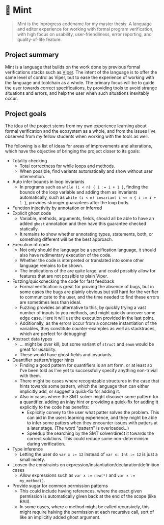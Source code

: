 # 🍃 Mint

> Mint is the inprogress codename for my master thesis: A language and editor experience for working with formal program verification, with high focus on usability, user-friendliness, error reporting, and quality-of-life feature.

## Project summary

Mint is a language that builds on the work done by previous formal verifications stacks such as [Viper](https://viper.ethz.ch/). The intent of the language is to offer the same level of control as Viper, but to ease the experience of working with the language and toolchain as a whole. The primary focus will be to guide the user towards correct specifications, by providing tools to avoid strange situations and errors, and help the user when such situations inevitably occur.

## Project goals

The idea of the project stems from my own experience learning about formal verification and the ecosystem as a whole, and from the issues I've observed from my fellow students when working with the tools as well.

The following is a list of ideas for areas of improvements and alterations, which have the objective of bringing the project closer to its goals:

- Totality checking
  - Total correctness for while loops and methods.
  - When possible, find variants automatically and show without user intervention.
- Auto infer bounds in loop invariants
  - In programs such as `while (i < n) { i := i + 1 }`, finding the bounds of the loop variable and adding them as invariants automatically, such as `while (i < n) invariant i <= n { i := i + 1 }`, provides stronger guarantees after the loop body.
- Function injectivity by annotation or inferred
- Explicit ghost code
    - Variable, methods, arguments, fields, should all be able to have an added `ghost` annotation and then have this guarantee checked statically.
    - It remains to show whether annotating types, statements, both, or something different will be the best approach.
- Execution of code
    - Not only should the language be a specification language, it should also have rudimentary execution of the code.
    - Whether the code is interpreted or translated into some other language remains to be shown.
    - The implications of the are quite large, and could possibly allow for features that are not possible to plain Viper.
- Fuzzing/quickchecking the code for fast feedback
    - Formal verification is great for proving the absence of bugs, but in some cases the bugs are plainly obvious but still hard for the verifier to communicate to the user, and the time needed to find these errors are sometimes less than ideal.
    - Fuzzing provides an alternative to this, by quickly trying a vast number of inputs to you methods, and might quickly uncover some edge case. Here it will use the execution provided in the last point.
    - Additionally, as the errors occur from a concrete instantiation of the variables, they constitute counter-examples as well as stacktraces, which are perfect for debugging!
- Abstract data types
    - ... might be over kill, but some variant of `struct` and `enum` would be great for usability.
    - These would have ghost fields and invariants.
- Quantifier pattern/trigger hints
    - Finding a good pattern for quantifiers is an art form, or at least so I've been told as I've yet to successfully specify anything non-trivial with them.
    - There might be cases where recognizable structures in the case that hints towards some pattern, which the language then can either implicitly add, or suggest a quick-fix for adding it.
    - Also in cases where the SMT solver might discover some pattern for a quantifier, adding an inlay hint or providing a quick-fix for adding it explicitly to the code has benefits:
        - Explicitly convey to the user what patter solves the problem. This can aid in the users learning experience, and they might be able to infer some patters when they encounter issues with patters at a later stage. (The word "pattern" is overloaded...)
        - Speedup the searching by the SMT solver/direct it towards the correct solutions. This could reduce some non-determinism during verification.
- Type inference
    - Letting the user do `var x := 12` instead of `var x: Int := 12` is just a small nicety.
- Loosen the constraints on expression/instantiation/declaration/definition cases
    - Allow expressions such as `var x := new(*)` and `var x := my_method()`.
- Provide sugar for common permission patterns
    - This could include having references, where the exact given permission is automatically given back at the end of the scope (like RAII).
    - In some cases, where a method might be called recursively, this might require halving the permission at each recursive call, sort of like an implicitly added ghost argument.
